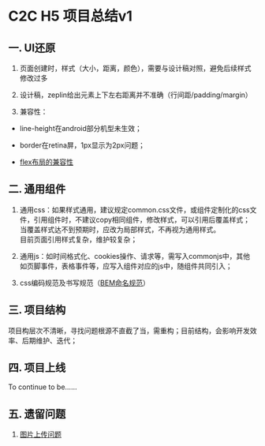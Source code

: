 # C2C H5 项目总结v1
## 一. UI还原
1. 页面创建时，样式（大小，距离，颜色），需要与设计稿对照，避免后续样式修改过多

2. 设计稿，zeplin给出元素上下左右距离并不准确（行间距/padding/margin）

3. 兼容性：
* line-height在android部分机型未生效；

* border在retina屏，1px显示为2px问题；

* [flex布局的兼容性](http://blog.csdn.net/u010130282/article/details/52627661)
## 二. 通用组件
1. 通用css：如果样式通用，建议规定common.css文件，或组件定制化的css文件，引用组件时，不建议copy相同组件，修改样式，可以引用后覆盖样式；当覆盖样式达不到预期时，应改为局部样式，不再视为通用样式。</br>
目前页面引用样式复杂，维护较复杂；

2. 通用js：如时间格式化、cookies操作、请求等，需写入commonjs中，其他如页脚事件，表格事件等，应写入组件对应的js中，随组件共同引入；

3. css编码规范及书写规范（[BEM命名规范](http://www.cnblogs.com/dujishi/p/5862911.html)）

## 三. 项目结构
项目构层次不清晰，寻找问题根源不直截了当，需重构；目前结构，会影响开发效率、后期维护、迭代；

## 四. 项目上线
To continue to be……

## 五. 遗留问题
1. [图片上传问题](http://www.cnblogs.com/dujishi/p/5862911.html)
